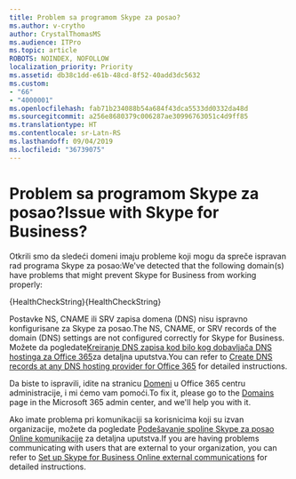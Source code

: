 ```yaml
---
title: Problem sa programom Skype za posao?
ms.author: v-crytho
author: CrystalThomasMS
ms.audience: ITPro
ms.topic: article
ROBOTS: NOINDEX, NOFOLLOW
localization_priority: Priority
ms.assetid: db38c1dd-e61b-48cd-8f52-40add3dc5632
ms.custom:
- "66"
- "4000001"
ms.openlocfilehash: fab71b234088b54a684f43dca5533dd0332da48d
ms.sourcegitcommit: a256e8680379c006287ae30996763051c4d9ff85
ms.translationtype: HT
ms.contentlocale: sr-Latn-RS
ms.lasthandoff: 09/04/2019
ms.locfileid: "36739075"
---
```

# <a name="issue-with-skype-for-business"></a><span data-ttu-id="247cd-102">Problem sa programom Skype za posao?</span><span class="sxs-lookup"><span data-stu-id="247cd-102">Issue with Skype for Business?</span></span>

<span data-ttu-id="247cd-103">Otkrili smo da sledeći domeni imaju probleme koji mogu da spreče ispravan rad programa Skype za posao:</span><span class="sxs-lookup"><span data-stu-id="247cd-103">We've detected that the following domain(s) have problems that might prevent Skype for Business from working properly:</span></span>
  
<span data-ttu-id="247cd-104">{HealthCheckString}</span><span class="sxs-lookup"><span data-stu-id="247cd-104">{HealthCheckString}</span></span>
  
<span data-ttu-id="247cd-105">Postavke NS, CNAME ili SRV zapisa domena (DNS) nisu ispravno konfigurisane za Skype za posao.</span><span class="sxs-lookup"><span data-stu-id="247cd-105">The NS, CNAME, or SRV records of the domain (DNS) settings are not configured correctly for Skype for Business.</span></span> <span data-ttu-id="247cd-106">Možete da pogledate[Kreiranje DNS zapisa kod bilo kog dobavljača DNS hostinga za Office 365](https://docs.microsoft.com/office365/admin/get-help-with-domains/create-dns-records-at-any-dns-hosting-provider)za detaljna uputstva.</span><span class="sxs-lookup"><span data-stu-id="247cd-106">You can refer to [Create DNS records at any DNS hosting provider for Office 365](https://docs.microsoft.com/office365/admin/get-help-with-domains/create-dns-records-at-any-dns-hosting-provider) for detailed instructions.</span></span>
  
<span data-ttu-id="247cd-107">Da biste to ispravili, idite na stranicu [Domeni](https://admin.microsoft.com/adminportal/home#/Domains) u Office 365 centru administracije, i mi ćemo vam pomoći.</span><span class="sxs-lookup"><span data-stu-id="247cd-107">To fix it, please go to the [Domains](https://admin.microsoft.com/adminportal/home#/Domains) page in the Microsoft 365 admin center, and we'll help you with it.</span></span>
  
<span data-ttu-id="247cd-108">Ako imate problema pri komunikaciji sa korisnicima koji su izvan organizacije, možete da pogledate [Podešavanje spoljne Skype za posao Online komunikacije](https://support.microsoft.com/help/10041/set-up-skype-for-business-online-external-communications.aspx) za detaljna uputstva.</span><span class="sxs-lookup"><span data-stu-id="247cd-108">If you are having problems communicating with users that are external to your organization, you can refer to [Set up Skype for Business Online external communications](https://support.microsoft.com/help/10041/set-up-skype-for-business-online-external-communications.aspx) for detailed instructions.</span></span>

  